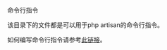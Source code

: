 命令行指令

该目录下的文件都是可以用于php artisan的命令行指令。

如何编写命令行指令请参考[此链接](https://laravel.com/docs/5.5/artisan#writing-commands)。